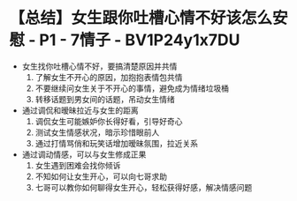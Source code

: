 # 【总结】女生跟你吐槽心情不好该怎么安慰 - P1 - 7情子 - BV1P24y1x7DU

-   女生找你吐槽心情不好，要搞清楚原因并共情
    1.  了解女生不开心的原因，加抱抱表情包共情
    2.  不要继续问女生关于不开心的事情，避免成为情绪垃圾桶
    3.  转移话题到男女间的话题，吊动女生情绪
-   通过调侃和暧昧拉近与女生的距离
    1.  调侃女生可能嫉妒你长得好看，引导好奇心
    2.  测试女生情感状况，暗示珍惜眼前人
    3.  通过打情骂俏和玩笑话增加暧昧氛围，拉近关系
-   通过调动情感，可以与女生修成正果
    1.  女生遇到困难会找你倾诉
    2.  不知如何让女生开心，可以向七哥求助
    3.  七哥可以教你如何聊得女生开心，轻松获得好感，解决情感问题